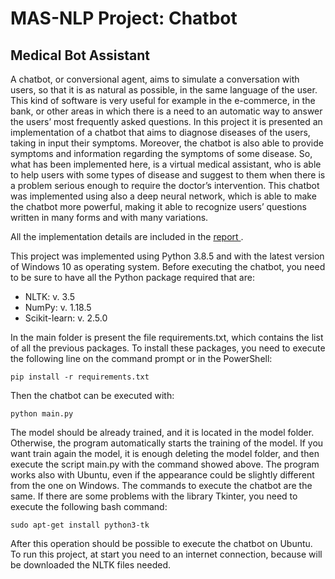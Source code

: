 # MAS-NLP Project: Chatbot
## Medical Bot Assistant

A chatbot, or conversional agent, aims to simulate a conversation with users, so that it is as natural as possible, in the same language of the user. This kind of software is very useful for example in the e-commerce, in the bank, or other areas in which there is a need to an automatic way to answer the users’ most frequently asked questions.
In this project it is presented an implementation of a chatbot that aims to diagnose diseases of the users, taking in input their symptoms. Moreover, the chatbot is also able to provide symptoms and information regarding the symptoms of some disease. So, what has been implemented here, is a virtual medical assistant, who is able to help users with some types of disease and suggest to them when there is a problem serious enough to require the doctor’s intervention.
This chatbot was implemented using also a deep neural network, which is able to make the chatbot more powerful, making it able to recognize users’ questions written in many forms and with many variations. 

All the implementation details are included in the <a href=""> report </a>.

This project was implemented using Python 3.8.5 and with the latest version of Windows 10 as operating system.
Before executing the chatbot, you need to be sure to have all the Python package required that are:

-	NLTK: v. 3.5
-	NumPy: v. 1.18.5
-	Scikit-learn: v. 2.5.0

In the main folder is present the file requirements.txt, which contains the list of  all the previous packages. To install these packages, you need to execute the following line on the command prompt or in the PowerShell:

`pip install -r requirements.txt`

Then the chatbot can be executed with:

`python main.py`

The model should be already trained, and it is located in the model  folder. Otherwise, the program automatically starts the training of the model.
If you want train again the model, it is enough deleting the model folder, and then execute the script main.py with the command showed above.
The program works also with Ubuntu, even if the appearance could be slightly different from the one on Windows. The commands to execute the chatbot are the same. If there are some problems with the library Tkinter, you need to execute the following bash command:


`sudo apt-get install python3-tk`

After this operation should be possible to execute the chatbot on Ubuntu.
To run this project, at start you need to an internet connection, because will be downloaded the NLTK files needed.

